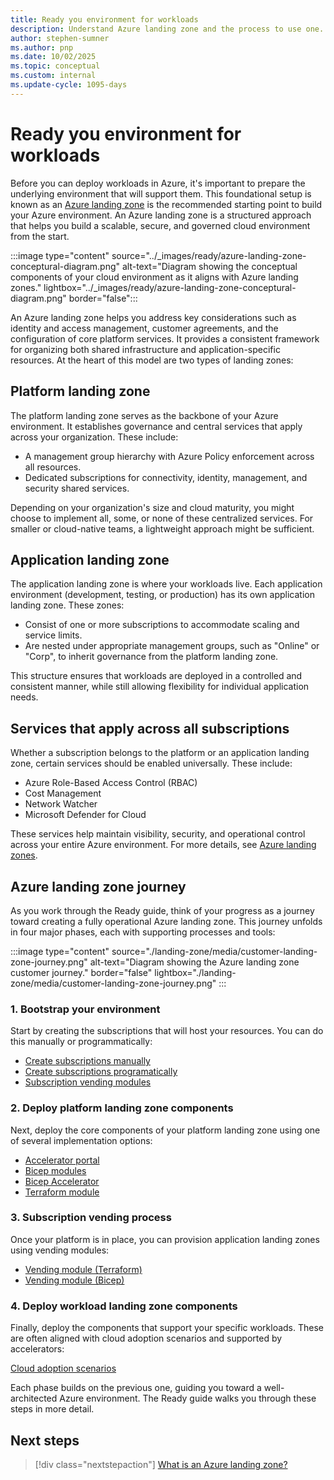 ```yaml
---
title: Ready you environment for workloads
description: Understand Azure landing zone and the process to use one. 
author: stephen-sumner
ms.author: pnp
ms.date: 10/02/2025
ms.topic: conceptual
ms.custom: internal
ms.update-cycle: 1095-days
---
```


# Ready you environment for workloads

Before you can deploy workloads in Azure, it's important to prepare the underlying environment that will support them. This foundational setup is known as an [Azure landing zone](/azure/cloud-adoption-framework/ready/landing-zone/) is the recommended starting point to build your Azure environment. An Azure landing zone is a structured approach that helps you build a scalable, secure, and governed cloud environment from the start.

:::image type="content" source="../_images/ready/azure-landing-zone-conceptural-diagram.png" alt-text="Diagram showing the conceptual components of your cloud environment as it aligns with Azure landing zones." lightbox="../_images/ready/azure-landing-zone-conceptural-diagram.png" border="false":::

An Azure landing zone helps you address key considerations such as identity and access management, customer agreements, and the configuration of core platform services. It provides a consistent framework for organizing both shared infrastructure and application-specific resources. At the heart of this model are two types of landing zones:

## Platform landing zone

The platform landing zone serves as the backbone of your Azure environment. It establishes governance and central services that apply across your organization. These include:

- A management group hierarchy with Azure Policy enforcement across all resources.
- Dedicated subscriptions for connectivity, identity, management, and security shared services.

Depending on your organization's size and cloud maturity, you might choose to implement all, some, or none of these centralized services. For smaller or cloud-native teams, a lightweight approach might be sufficient.

## Application landing zone

The application landing zone is where your workloads live. Each application environment (development, testing, or production) has its own application landing zone. These zones:

- Consist of one or more subscriptions to accommodate scaling and service limits.
- Are nested under appropriate management groups, such as "Online" or "Corp", to inherit governance from the platform landing zone.

This structure ensures that workloads are deployed in a controlled and consistent manner, while still allowing flexibility for individual application needs.

## Services that apply across all subscriptions

Whether a subscription belongs to the platform or an application landing zone, certain services should be enabled universally. These include:

- Azure Role-Based Access Control (RBAC)
- Cost Management
- Network Watcher
- Microsoft Defender for Cloud

These services help maintain visibility, security, and operational control across your entire Azure environment. For more details, see [Azure landing zones](../../ready/landing-zone/index.md).

## Azure landing zone journey

As you work through the Ready guide, think of your progress as a journey toward creating a fully operational Azure landing zone. This journey unfolds in four major phases, each with supporting processes and tools:

:::image type="content" source="./landing-zone/media/customer-landing-zone-journey.png" alt-text="Diagram showing the Azure landing zone customer journey." border="false" lightbox="./landing-zone/media/customer-landing-zone-journey.png" :::

### 1. Bootstrap your environment

Start by creating the subscriptions that will host your resources. You can do this manually or programmatically:

  - [Create subscriptions manually](/azure/cost-management-billing/manage/create-subscription#create-a-subscription)
  - [Create subscriptions programatically](/azure/cost-management-billing/manage/programmatically-create-subscription)
  - [Subscription vending modules](/azure/cloud-adoption-framework/ready/landing-zone/design-area/subscription-vending)

### 2. Deploy platform landing zone components

Next, deploy the core components of your platform landing zone using one of several implementation options:

- [Accelerator portal](/azure/cloud-adoption-framework/ready/landing-zone/implementation-options#azure-landing-zone-accelerator-approach)
- [Bicep modules](https://github.com/Azure/ALZ-Bicep)
- [Bicep Accelerator](https://github.com/Azure/ALZ-Bicep/wiki/Accelerator)
- [Terraform module](https://github.com/Azure/terraform-azurerm-caf-enterprise-scale/wiki/%5BExamples%5D-Deploy-Connectivity-Resources-With-Custom-Settings)

### 3. Subscription vending process

Once your platform is in place, you can provision application landing zones using vending modules:

- [Vending module (Terraform)](https://github.com/Azure/terraform-azurerm-lz-vending)
- [Vending module (Bicep)](https://github.com/Azure/bicep-registry-modules/tree/main/avm/ptn/lz/sub-vending)

### 4. Deploy workload landing zone components

Finally, deploy the components that support your specific workloads. These are often aligned with cloud adoption scenarios and supported by accelerators:

[Cloud adoption scenarios](../overview.md#what-specific-scenarios-does-the-cloud-adoption-framework-address)

Each phase builds on the previous one, guiding you toward a well-architected Azure environment. The Ready guide walks you through these steps in more detail.

## Next steps

> [!div class="nextstepaction"]
> [What is an Azure landing zone?](./landing-zone/index.md)
